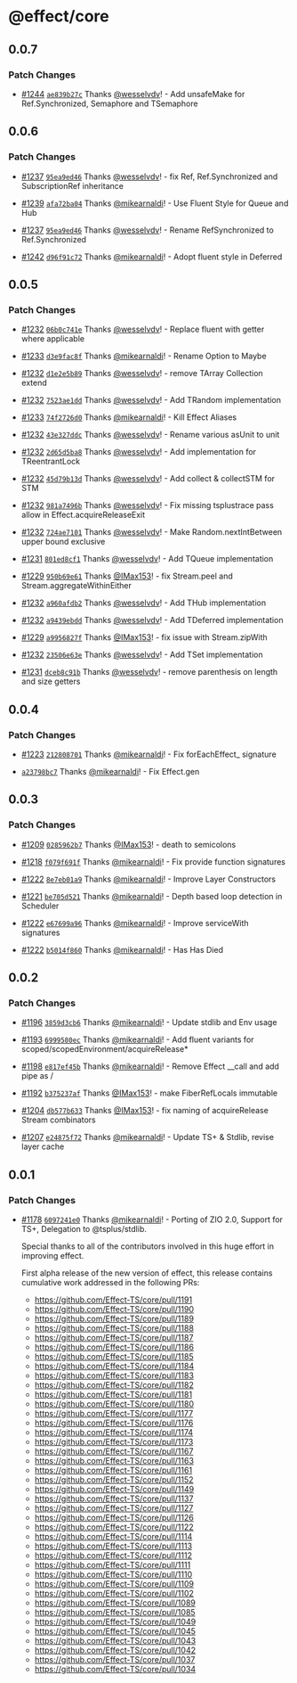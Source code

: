 # @effect/core

## 0.0.7

### Patch Changes

- [#1244](https://github.com/Effect-TS/core/pull/1244) [`ae839b27c`](https://github.com/Effect-TS/core/commit/ae839b27c17a410a574fc54353d362a361ae695b) Thanks [@wesselvdv](https://github.com/wesselvdv)! - Add unsafeMake for Ref.Synchronized, Semaphore and TSemaphore

## 0.0.6

### Patch Changes

- [#1237](https://github.com/Effect-TS/core/pull/1237) [`95ea9ed46`](https://github.com/Effect-TS/core/commit/95ea9ed46d5e44c0c80f4e17c3b2919ed7883686) Thanks [@wesselvdv](https://github.com/wesselvdv)! - fix Ref, Ref.Synchronized and SubscriptionRef inheritance

* [#1239](https://github.com/Effect-TS/core/pull/1239) [`afa72ba04`](https://github.com/Effect-TS/core/commit/afa72ba0481c28d1f24c2ef7454e27ab67aaa902) Thanks [@mikearnaldi](https://github.com/mikearnaldi)! - Use Fluent Style for Queue and Hub

- [#1237](https://github.com/Effect-TS/core/pull/1237) [`95ea9ed46`](https://github.com/Effect-TS/core/commit/95ea9ed46d5e44c0c80f4e17c3b2919ed7883686) Thanks [@wesselvdv](https://github.com/wesselvdv)! - Rename RefSynchronized to Ref.Synchronized

* [#1242](https://github.com/Effect-TS/core/pull/1242) [`d96f91c72`](https://github.com/Effect-TS/core/commit/d96f91c7296ad80cb204f8b2553fff7f823f1491) Thanks [@mikearnaldi](https://github.com/mikearnaldi)! - Adopt fluent style in Deferred

## 0.0.5

### Patch Changes

- [#1232](https://github.com/Effect-TS/core/pull/1232) [`06b0c741e`](https://github.com/Effect-TS/core/commit/06b0c741e171ddbe612d5b4d2902734407d259f7) Thanks [@wesselvdv](https://github.com/wesselvdv)! - Replace fluent with getter where applicable

* [#1233](https://github.com/Effect-TS/core/pull/1233) [`d3e9fac8f`](https://github.com/Effect-TS/core/commit/d3e9fac8f7c53cc0815891b1e70e3a1625ea4946) Thanks [@mikearnaldi](https://github.com/mikearnaldi)! - Rename Option to Maybe

- [#1232](https://github.com/Effect-TS/core/pull/1232) [`d1e2e5b89`](https://github.com/Effect-TS/core/commit/d1e2e5b895f274b5a3d4c252525c6a05d96048d3) Thanks [@wesselvdv](https://github.com/wesselvdv)! - remove TArray Collection extend

* [#1232](https://github.com/Effect-TS/core/pull/1232) [`7523ae1dd`](https://github.com/Effect-TS/core/commit/7523ae1dd193e25c7846ac29dbd394a6134a7e2c) Thanks [@wesselvdv](https://github.com/wesselvdv)! - Add TRandom implementation

- [#1233](https://github.com/Effect-TS/core/pull/1233) [`74f2726d0`](https://github.com/Effect-TS/core/commit/74f2726d0cefa2c07ee139985fb6bec522736bec) Thanks [@mikearnaldi](https://github.com/mikearnaldi)! - Kill Effect Aliases

* [#1232](https://github.com/Effect-TS/core/pull/1232) [`43e327ddc`](https://github.com/Effect-TS/core/commit/43e327ddce81e65cb166a8ee45e4f4a1ccfccf4c) Thanks [@wesselvdv](https://github.com/wesselvdv)! - Rename various asUnit to unit

- [#1232](https://github.com/Effect-TS/core/pull/1232) [`2d65d5ba8`](https://github.com/Effect-TS/core/commit/2d65d5ba8926b3fa66bb5755006c090d5b81ce0b) Thanks [@wesselvdv](https://github.com/wesselvdv)! - Add implementation for TReentrantLock

* [#1232](https://github.com/Effect-TS/core/pull/1232) [`45d79b13d`](https://github.com/Effect-TS/core/commit/45d79b13d3c1a61d16b8aff57c3274fa217b9574) Thanks [@wesselvdv](https://github.com/wesselvdv)! - Add collect & collectSTM for STM

- [#1232](https://github.com/Effect-TS/core/pull/1232) [`981a7496b`](https://github.com/Effect-TS/core/commit/981a7496b59895e6cf764563dc91495cbe1c7746) Thanks [@wesselvdv](https://github.com/wesselvdv)! - Fix missing tsplustrace pass allow in Effect.acquireReleaseExit

* [#1232](https://github.com/Effect-TS/core/pull/1232) [`724ae7101`](https://github.com/Effect-TS/core/commit/724ae710182cdabe3bff6d19bcc527830e29f936) Thanks [@wesselvdv](https://github.com/wesselvdv)! - Make Random.nextIntBetween upper bound exclusive

- [#1231](https://github.com/Effect-TS/core/pull/1231) [`801ed8cf1`](https://github.com/Effect-TS/core/commit/801ed8cf11770d193a6dcd5d1c3d6ec7fefb6c72) Thanks [@wesselvdv](https://github.com/wesselvdv)! - Add TQueue implementation

* [#1229](https://github.com/Effect-TS/core/pull/1229) [`950b69e61`](https://github.com/Effect-TS/core/commit/950b69e61df25ee0212be1df27615cf07e6bc6d1) Thanks [@IMax153](https://github.com/IMax153)! - fix Stream.peel and Stream.aggregateWithinEither

- [#1232](https://github.com/Effect-TS/core/pull/1232) [`a960afdb2`](https://github.com/Effect-TS/core/commit/a960afdb2e7ecc67f5860158744ea8c1b2761cb8) Thanks [@wesselvdv](https://github.com/wesselvdv)! - Add THub implementation

* [#1232](https://github.com/Effect-TS/core/pull/1232) [`a9439ebdd`](https://github.com/Effect-TS/core/commit/a9439ebddc869c547a9363587166724ade088f89) Thanks [@wesselvdv](https://github.com/wesselvdv)! - Add TDeferred implementation

- [#1229](https://github.com/Effect-TS/core/pull/1229) [`a9956827f`](https://github.com/Effect-TS/core/commit/a9956827f5ff382723c428e8988e50ddf0d67ade) Thanks [@IMax153](https://github.com/IMax153)! - fix issue with Stream.zipWith

* [#1232](https://github.com/Effect-TS/core/pull/1232) [`23506e63e`](https://github.com/Effect-TS/core/commit/23506e63eb3f629a90fa1d5309e91a470e451fbb) Thanks [@wesselvdv](https://github.com/wesselvdv)! - Add TSet implementation

- [#1231](https://github.com/Effect-TS/core/pull/1231) [`dceb8c91b`](https://github.com/Effect-TS/core/commit/dceb8c91b81473c1211f6adb8a61b54d5b9fe8bf) Thanks [@wesselvdv](https://github.com/wesselvdv)! - remove parenthesis on length and size getters

## 0.0.4

### Patch Changes

- [#1223](https://github.com/Effect-TS/core/pull/1223) [`212808701`](https://github.com/Effect-TS/core/commit/2128087016bd77d5ca8ce0709cd60b709d707f80) Thanks [@mikearnaldi](https://github.com/mikearnaldi)! - Fix forEachEffect\_ signature

* [`a23798bc7`](https://github.com/Effect-TS/core/commit/a23798bc703c50965d1929227acd9c7aec556811) Thanks [@mikearnaldi](https://github.com/mikearnaldi)! - Fix Effect.gen

## 0.0.3

### Patch Changes

- [#1209](https://github.com/Effect-TS/core/pull/1209) [`0285962b7`](https://github.com/Effect-TS/core/commit/0285962b727fb6fcf0b56e97e5a3eb59f455e512) Thanks [@IMax153](https://github.com/IMax153)! - death to semicolons

* [#1218](https://github.com/Effect-TS/core/pull/1218) [`f079f691f`](https://github.com/Effect-TS/core/commit/f079f691f2e7f16c40135c46538d845164bc6274) Thanks [@mikearnaldi](https://github.com/mikearnaldi)! - Fix provide function signatures

- [#1222](https://github.com/Effect-TS/core/pull/1222) [`8e7eb01a9`](https://github.com/Effect-TS/core/commit/8e7eb01a9563805851193abdcfb8ec5cf162ada0) Thanks [@mikearnaldi](https://github.com/mikearnaldi)! - Improve Layer Constructors

* [#1221](https://github.com/Effect-TS/core/pull/1221) [`be705d521`](https://github.com/Effect-TS/core/commit/be705d521dad4de675b13cc48c7183e59f176ce3) Thanks [@mikearnaldi](https://github.com/mikearnaldi)! - Depth based loop detection in Scheduler

- [#1222](https://github.com/Effect-TS/core/pull/1222) [`e67699a96`](https://github.com/Effect-TS/core/commit/e67699a96174ea35540ec48c72e989a5f418c904) Thanks [@mikearnaldi](https://github.com/mikearnaldi)! - Improve serviceWith signatures

* [#1222](https://github.com/Effect-TS/core/pull/1222) [`b5014f860`](https://github.com/Effect-TS/core/commit/b5014f860148dc9fff213e77b0c48f57853e19d4) Thanks [@mikearnaldi](https://github.com/mikearnaldi)! - Has Has Died

## 0.0.2

### Patch Changes

- [#1196](https://github.com/Effect-TS/core/pull/1196) [`3859d3cb6`](https://github.com/Effect-TS/core/commit/3859d3cb665752d6c8f3930ab0d7204cd5e69ce6) Thanks [@mikearnaldi](https://github.com/mikearnaldi)! - Update stdlib and Env usage

* [#1193](https://github.com/Effect-TS/core/pull/1193) [`6999580ec`](https://github.com/Effect-TS/core/commit/6999580ec8e704792ca2966cccec176d4d6f69de) Thanks [@mikearnaldi](https://github.com/mikearnaldi)! - Add fluent variants for scoped/scopedEnvironment/acquireRelease\*

- [#1198](https://github.com/Effect-TS/core/pull/1198) [`e817ef45b`](https://github.com/Effect-TS/core/commit/e817ef45bfd86362a71a0944029edfb776b5a650) Thanks [@mikearnaldi](https://github.com/mikearnaldi)! - Remove Effect \_\_call and add pipe as /

* [#1192](https://github.com/Effect-TS/core/pull/1192) [`b375237af`](https://github.com/Effect-TS/core/commit/b375237af58490d4fd4d1c03e3ca4204f404e526) Thanks [@IMax153](https://github.com/IMax153)! - make FiberRefLocals immutable

- [#1204](https://github.com/Effect-TS/core/pull/1204) [`db577b633`](https://github.com/Effect-TS/core/commit/db577b6331b3064a5cb0b5e62f2206a6b7f77fe2) Thanks [@IMax153](https://github.com/IMax153)! - fix naming of acquireRelease Stream combinators

* [#1207](https://github.com/Effect-TS/core/pull/1207) [`e24875f72`](https://github.com/Effect-TS/core/commit/e24875f72eff538bb46efdc9a29729df0f58291d) Thanks [@mikearnaldi](https://github.com/mikearnaldi)! - Update TS+ & Stdlib, revise layer cache

## 0.0.1

### Patch Changes

- [#1178](https://github.com/Effect-TS/core/pull/1178) [`6097241e0`](https://github.com/Effect-TS/core/commit/6097241e00875686c2e6e57c512e32dec19f91e3) Thanks [@mikearnaldi](https://github.com/mikearnaldi)! - Porting of ZIO 2.0, Support for TS+, Delegation to @tsplus/stdlib.

  Special thanks to all of the contributors involved in this huge effort in improving effect.

  First alpha release of the new version of effect, this release contains cumulative work addressed in the following PRs:

  - https://github.com/Effect-TS/core/pull/1191
  - https://github.com/Effect-TS/core/pull/1190
  - https://github.com/Effect-TS/core/pull/1189
  - https://github.com/Effect-TS/core/pull/1188
  - https://github.com/Effect-TS/core/pull/1187
  - https://github.com/Effect-TS/core/pull/1186
  - https://github.com/Effect-TS/core/pull/1185
  - https://github.com/Effect-TS/core/pull/1184
  - https://github.com/Effect-TS/core/pull/1183
  - https://github.com/Effect-TS/core/pull/1182
  - https://github.com/Effect-TS/core/pull/1181
  - https://github.com/Effect-TS/core/pull/1180
  - https://github.com/Effect-TS/core/pull/1177
  - https://github.com/Effect-TS/core/pull/1176
  - https://github.com/Effect-TS/core/pull/1174
  - https://github.com/Effect-TS/core/pull/1173
  - https://github.com/Effect-TS/core/pull/1167
  - https://github.com/Effect-TS/core/pull/1163
  - https://github.com/Effect-TS/core/pull/1161
  - https://github.com/Effect-TS/core/pull/1152
  - https://github.com/Effect-TS/core/pull/1149
  - https://github.com/Effect-TS/core/pull/1137
  - https://github.com/Effect-TS/core/pull/1127
  - https://github.com/Effect-TS/core/pull/1126
  - https://github.com/Effect-TS/core/pull/1122
  - https://github.com/Effect-TS/core/pull/1114
  - https://github.com/Effect-TS/core/pull/1113
  - https://github.com/Effect-TS/core/pull/1112
  - https://github.com/Effect-TS/core/pull/1111
  - https://github.com/Effect-TS/core/pull/1110
  - https://github.com/Effect-TS/core/pull/1109
  - https://github.com/Effect-TS/core/pull/1102
  - https://github.com/Effect-TS/core/pull/1089
  - https://github.com/Effect-TS/core/pull/1085
  - https://github.com/Effect-TS/core/pull/1049
  - https://github.com/Effect-TS/core/pull/1045
  - https://github.com/Effect-TS/core/pull/1043
  - https://github.com/Effect-TS/core/pull/1042
  - https://github.com/Effect-TS/core/pull/1037
  - https://github.com/Effect-TS/core/pull/1034
